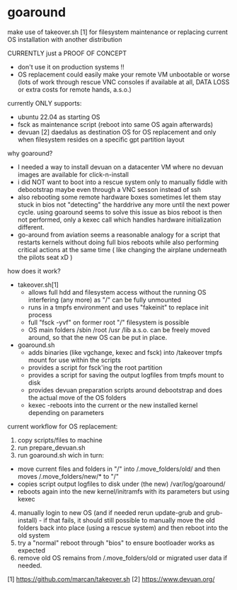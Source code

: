 # goaround

make use of takeover.sh [1] for filesystem maintenance or replacing current OS installation with another distribution

CURRENTLY just a PROOF OF CONCEPT
  * don't use it on production systems !!
  * OS replacement could easily make your remote VM unbootable or worse (lots of work through rescue VNC consoles if available at all, DATA LOSS or extra costs for remote hands, a.s.o.)

currently ONLY supports:
- ubuntu 22.04 as starting OS
- fsck as maintenance script (reboot into same OS again afterwards)
- devuan [2] daedalus as destination OS for OS replacement and only when filesystem resides on a specific gpt partition layout

why goaround?
* I needed a way to install devuan on a datacenter VM where no devuan images are available for click-n-install
* i did NOT want to boot into a rescue system only to manually fiddle with debootstrap maybe even through a VNC sesson instead of ssh
* also rebooting some remote hardware boxes sometimes let them stay stuck in bios not "detecting" the harddrive any more until the next power cycle. using goaround seems to solve this issue as bios reboot is then not performed, only a kexec call which handles hardware initialization different.
* go-around from aviation seems a reasonable analogy for a script that restarts kernels without doing full bios reboots while also performing critical actions at the same time ( like changing the airplane underneath the pilots seat xD )

how does it work?
* takeover.sh[1]
  * allows full hdd and filesystem access without the running OS interfering (any more) as "/" can be fully unmounted
  * runs in a tmpfs environment and uses "fakeinit" to replace init process
  * full "fsck -yvf" on former root "/" filesystem is possible
  * OS main folders /sbin /root /usr /lib a.s.o. can be freely moved around, so that the new OS can be put in place.
* goaround.sh
  * adds binaries (like vgchange, kexec and fsck) into /takeover tmpfs mount for use within the scripts
  * provides a script for fsck'ing the root partition
  * provides a script for saving the output logfiles from tmpfs mount to disk
  * provides devuan preparation scripts around debootstrap and does the actual move of the OS folders
  * kexec -reboots into the current or the new installed kernel depending on parameters
  
current workflow for OS replacement:
1. copy scripts/files to machine
2. run prepare_devuan.sh
3. run goaround.sh wich in turn:
  - move current files and folders in "/" into /.move_folders/old/ and then moves /.move_folders/new/* to "/"
  - copies script output logfiles to disk under (the new) /var/log/goaround/
  - reboots again into the new kernel/initramfs with its parameters but using kexec
4. manually login to new OS (and if needed rerun update-grub and grub-install) - if that fails, it should still possible to manually move the old folders back into place (using a rescue system) and then reboot into the old system
5. try a "normal" reboot through "bios" to ensure bootloader works as expected
6. remove old OS remains from /.move_folders/old or migrated user data if needed.

[1] https://github.com/marcan/takeover.sh
[2] https://www.devuan.org/
